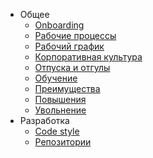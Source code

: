 - Общее
    - [Onboarding](onboarding.md)
    - [Рабочие процессы](workprocess.md)
    - [Рабочий график](worktime.md)
    - [Корпоративная культура](culture.md)
    - [Отпуска и отгулы](vacations.md)
    - [Обучение](education.md)
    - [Преимущества](perks.md)
    - [Повышения](levelup.md)
    - [Увольнение](offboarding.md)
- Разработка
    - [Code style](/dev/codestyle.md)
    - [Репозитории](/dev/repositories.md)
